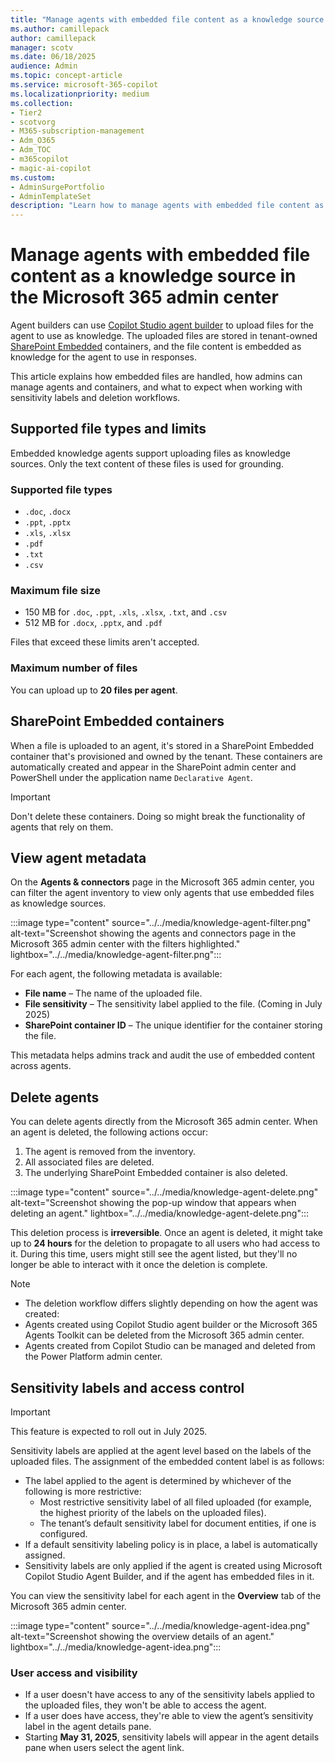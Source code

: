 ```yaml
---
title: "Manage agents with embedded file content as a knowledge source in the Microsoft 365 admin center"
ms.author: camillepack
author: camillepack
manager: scotv
ms.date: 06/18/2025
audience: Admin
ms.topic: concept-article
ms.service: microsoft-365-copilot
ms.localizationpriority: medium
ms.collection:
- Tier2
- scotvorg
- M365-subscription-management
- Adm_O365
- Adm_TOC
- m365copilot
- magic-ai-copilot
ms.custom:
- AdminSurgePortfolio
- AdminTemplateSet
description: "Learn how to manage agents with embedded file content as knowledge in the Microsoft 365 admin center, including file uploads, container handling, and sensitivity labels."
---
```


# Manage agents with embedded file content as a knowledge source in the Microsoft 365 admin center

Agent builders can use [Copilot Studio agent builder](/microsoft-365-copilot/extensibility/copilot-studio-agent-builder-build) to upload files for the agent to use as knowledge. The uploaded files are stored in tenant-owned [SharePoint Embedded](/sharepoint/dev/embedded/overview) containers, and the file content is embedded as knowledge for the agent to use in responses.

This article explains how embedded files are handled, how admins can manage agents and containers, and what to expect when working with sensitivity labels and deletion workflows.

## Supported file types and limits

Embedded knowledge agents support uploading files as knowledge sources. Only the text content of these files is used for grounding.

### Supported file types

- `.doc`, `.docx`  
- `.ppt`, `.pptx`  
- `.xls`, `.xlsx`  
- `.pdf`  
- `.txt`  
- `.csv`

### Maximum file size

- 150 MB for `.doc`, `.ppt`, `.xls`, `.xlsx`, `.txt`, and `.csv`
- 512 MB for `.docx`, `.pptx`, and `.pdf`  

Files that exceed these limits aren't accepted.

### Maximum number of files

You can upload up to **20 files per agent**.

## SharePoint Embedded containers

When a file is uploaded to an agent, it's stored in a SharePoint Embedded container that's provisioned and owned by the tenant. These containers are automatically created and appear in the SharePoint admin center and PowerShell under the application name `Declarative Agent`.

>[!IMPORTANT]
> Don't delete these containers. Doing so might break the functionality of agents that rely on them.

## View agent metadata

On the **Agents & connectors** page in the Microsoft 365 admin center, you can filter the agent inventory to view only agents that use embedded files as knowledge sources.

:::image type="content" source="../../media/knowledge-agent-filter.png" alt-text="Screenshot showing the agents and connectors page in the Microsoft 365 admin center with the filters highlighted." lightbox="../../media/knowledge-agent-filter.png":::

For each agent, the following metadata is available:

- **File name** – The name of the uploaded file.  
- **File sensitivity** – The sensitivity label applied to the file. (Coming in July 2025)
- **SharePoint container ID** – The unique identifier for the container storing the file.  

This metadata helps admins track and audit the use of embedded content across agents.

## Delete agents

You can delete agents directly from the Microsoft 365 admin center. When an agent is deleted, the following actions occur:

1. The agent is removed from the inventory.  
2. All associated files are deleted.  
3. The underlying SharePoint Embedded container is also deleted.  

:::image type="content" source="../../media/knowledge-agent-delete.png" alt-text="Screenshot showing the pop-up window that appears when deleting an agent." lightbox="../../media/knowledge-agent-delete.png":::

This deletion process is **irreversible**. Once an agent is deleted, it might take up to **24 hours** for the deletion to propagate to all users who had access to it. During this time, users might still see the agent listed, but they'll no longer be able to interact with it once the deletion is complete.

>[!NOTE]
>
> - The deletion workflow differs slightly depending on how the agent was created:
> - Agents created using Copilot Studio agent builder or the Microsoft 365 Agents Toolkit can be deleted from the Microsoft 365 admin center.  
> - Agents created from Copilot Studio can be managed and deleted from the Power Platform admin center.

## Sensitivity labels and access control

>[!IMPORTANT]
> This feature is expected to roll out in July 2025.

Sensitivity labels are applied at the agent level based on the labels of the uploaded files. The assignment of the embedded content label is as follows:

- The label applied to the agent is determined by whichever of the following is more restrictive:
  - Most restrictive sensitivity label of all filed uploaded (for example, the highest priority of the labels on the uploaded files).
  - The tenant’s default sensitivity label for document entities, if one is configured.
- If a default sensitivity labeling policy is in place, a label is automatically assigned.  
- Sensitivity labels are only applied if the agent is created using Microsoft Copilot Studio Agent Builder, and if the agent has embedded files in it.

You can view the sensitivity label for each agent in the **Overview** tab of the Microsoft 365 admin center.

:::image type="content" source="../../media/knowledge-agent-idea.png" alt-text="Screenshot showing the overview details of an agent." lightbox="../../media/knowledge-agent-idea.png":::

### User access and visibility

- If a user doesn't have access to any of the sensitivity labels applied to the uploaded files, they won't be able to access the agent.  
- If a user does have access, they're able to view the agent’s sensitivity label in the agent details pane.  
- Starting **May 31, 2025**, sensitivity labels will appear in the agent details pane when users select the agent link.
